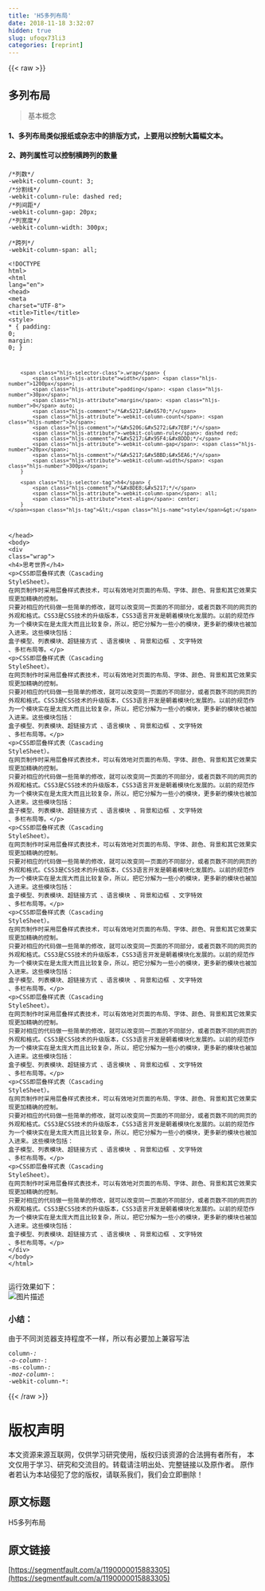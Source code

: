 ```yaml
---
title: 'H5多列布局' 
date: 2018-11-18 3:32:07
hidden: true
slug: ufoqx73li3
categories: [reprint]
---
```


{{< raw >}}
<h2 id="articleHeader0">&#x591A;&#x5217;&#x5E03;&#x5C40;</h2><blockquote>&#x57FA;&#x672C;&#x6982;&#x5FF5;</blockquote><h4>1&#x3001;&#x591A;&#x5217;&#x5E03;&#x5C40;&#x7C7B;&#x4F3C;&#x62A5;&#x7EB8;&#x6216;&#x6742;&#x5FD7;&#x4E2D;&#x7684;&#x6392;&#x7248;&#x65B9;&#x5F0F;&#xFF0C;&#x4E0A;&#x8981;&#x7528;&#x4EE5;&#x63A7;&#x5236;&#x5927;&#x7BC7;&#x5E45;&#x6587;&#x672C;&#x3002;</h4><h4>2&#x3001;&#x8DE8;&#x5217;&#x5C5E;&#x6027;&#x53EF;&#x4EE5;&#x63A7;&#x5236;&#x6A2A;&#x8DE8;&#x5217;&#x7684;&#x6570;&#x91CF;</h4><div class="widget-codetool" style="display:none"><div class="widget-codetool--inner"><span class="selectCode code-tool" data-toggle="tooltip" data-placement="top" title="" data-original-title="&#x5168;&#x9009;"></span> <span type="button" class="copyCode code-tool" data-toggle="tooltip" data-placement="top" data-clipboard-text="/*&#x5217;&#x6570;*/
-webkit-column-count: 3;
/*&#x5206;&#x5272;&#x7EBF;*/
-webkit-column-rule: dashed red;
/*&#x5217;&#x95F4;&#x8DDD;*/
-webkit-column-gap: 20px;
/*&#x5217;&#x5BBD;&#x5EA6;*/
-webkit-column-width: 300px;" title="" data-original-title="&#x590D;&#x5236;"></span> <span type="button" class="saveToNote code-tool" data-toggle="tooltip" data-placement="top" title="" data-original-title="&#x653E;&#x8FDB;&#x7B14;&#x8BB0;"></span></div></div><pre class="hljs scss"><code><span class="hljs-comment">/*&#x5217;&#x6570;*/</span>
-webkit-<span class="hljs-attribute">column-count</span>: <span class="hljs-number">3</span>;
<span class="hljs-comment">/*&#x5206;&#x5272;&#x7EBF;*/</span>
-webkit-<span class="hljs-attribute">column-rule</span>: dashed red;
<span class="hljs-comment">/*&#x5217;&#x95F4;&#x8DDD;*/</span>
-webkit-<span class="hljs-attribute">column-gap</span>: <span class="hljs-number">20px</span>;
<span class="hljs-comment">/*&#x5217;&#x5BBD;&#x5EA6;*/</span>
-webkit-<span class="hljs-attribute">column-width</span>: <span class="hljs-number">300px</span>;</code></pre><div class="widget-codetool" style="display:none"><div class="widget-codetool--inner"><span class="selectCode code-tool" data-toggle="tooltip" data-placement="top" title="" data-original-title="&#x5168;&#x9009;"></span> <span type="button" class="copyCode code-tool" data-toggle="tooltip" data-placement="top" data-clipboard-text="/*&#x8DE8;&#x5217;*/
-webkit-column-span: all;" title="" data-original-title="&#x590D;&#x5236;"></span> <span type="button" class="saveToNote code-tool" data-toggle="tooltip" data-placement="top" title="" data-original-title="&#x653E;&#x8FDB;&#x7B14;&#x8BB0;"></span></div></div><pre class="hljs scss"><code><span class="hljs-comment">/*&#x8DE8;&#x5217;*/</span>
-webkit-<span class="hljs-attribute">column-span</span>: all;</code></pre><div class="widget-codetool" style="display:none"><div class="widget-codetool--inner"><span class="selectCode code-tool" data-toggle="tooltip" data-placement="top" title="" data-original-title="&#x5168;&#x9009;"></span> <span type="button" class="copyCode code-tool" data-toggle="tooltip" data-placement="top" data-clipboard-text="&lt;!DOCTYPE html&gt;
&lt;html lang=&quot;en&quot;&gt;
&lt;head&gt;
    &lt;meta charset=&quot;UTF-8&quot;&gt;
    &lt;title&gt;Title&lt;/title&gt;
    &lt;style&gt;
        * {
            padding: 0;
            margin: 0;
        }

        .wrap {
            width: 1200px;
            padding: 30px;
            margin: 0 auto;
            /*&#x5217;&#x6570;*/
            -webkit-column-count: 3;
            /*&#x5206;&#x5272;&#x7EBF;*/
            -webkit-column-rule: dashed red;
            /*&#x5217;&#x95F4;&#x8DDD;*/
            -webkit-column-gap: 20px;
            /*&#x5217;&#x5BBD;&#x5EA6;*/
            -webkit-column-width: 300px;
        }

        h4 {
            /*&#x8DE8;&#x5217;*/
            -webkit-column-span: all;
            text-align: center;
        }
    &lt;/style&gt;
&lt;/head&gt;
&lt;body&gt;
&lt;div class=&quot;wrap&quot;&gt;
    &lt;h4&gt;&#x601D;&#x8003;&#x4E16;&#x754C;&lt;/h4&gt;
    &lt;p&gt;CSS&#x5373;&#x5C42;&#x53E0;&#x6837;&#x5F0F;&#x8868;&#xFF08;Cascading StyleSheet&#xFF09;&#x3002; &#x5728;&#x7F51;&#x9875;&#x5236;&#x4F5C;&#x65F6;&#x91C7;&#x7528;&#x5C42;&#x53E0;&#x6837;&#x5F0F;&#x8868;&#x6280;&#x672F;&#xFF0C;&#x53EF;&#x4EE5;&#x6709;&#x6548;&#x5730;&#x5BF9;&#x9875;&#x9762;&#x7684;&#x5E03;&#x5C40;&#x3001;&#x5B57;&#x4F53;&#x3001;&#x989C;&#x8272;&#x3001;&#x80CC;&#x666F;&#x548C;&#x5176;&#x5B83;&#x6548;&#x679C;&#x5B9E;&#x73B0;&#x66F4;&#x52A0;&#x7CBE;&#x786E;&#x7684;&#x63A7;&#x5236;&#x3002;
        &#x53EA;&#x8981;&#x5BF9;&#x76F8;&#x5E94;&#x7684;&#x4EE3;&#x7801;&#x505A;&#x4E00;&#x4E9B;&#x7B80;&#x5355;&#x7684;&#x4FEE;&#x6539;&#xFF0C;&#x5C31;&#x53EF;&#x4EE5;&#x6539;&#x53D8;&#x540C;&#x4E00;&#x9875;&#x9762;&#x7684;&#x4E0D;&#x540C;&#x90E8;&#x5206;&#xFF0C;&#x6216;&#x8005;&#x9875;&#x6570;&#x4E0D;&#x540C;&#x7684;&#x7F51;&#x9875;&#x7684;&#x5916;&#x89C2;&#x548C;&#x683C;&#x5F0F;&#x3002;CSS3&#x662F;CSS&#x6280;&#x672F;&#x7684;&#x5347;&#x7EA7;&#x7248;&#x672C;&#xFF0C;CSS3&#x8BED;&#x8A00;&#x5F00;&#x53D1;&#x662F;&#x671D;&#x7740;&#x6A21;&#x5757;&#x5316;&#x53D1;&#x5C55;&#x7684;&#x3002;&#x4EE5;&#x524D;&#x7684;&#x89C4;&#x8303;&#x4F5C;&#x4E3A;&#x4E00;&#x4E2A;&#x6A21;&#x5757;&#x5B9E;&#x5728;&#x662F;&#x592A;&#x5E9E;&#x5927;&#x800C;&#x4E14;&#x6BD4;&#x8F83;&#x590D;&#x6742;&#xFF0C;&#x6240;&#x4EE5;&#xFF0C;&#x628A;&#x5B83;&#x5206;&#x89E3;&#x4E3A;&#x4E00;&#x4E9B;&#x5C0F;&#x7684;&#x6A21;&#x5757;&#xFF0C;&#x66F4;&#x591A;&#x65B0;&#x7684;&#x6A21;&#x5757;&#x4E5F;&#x88AB;&#x52A0;&#x5165;&#x8FDB;&#x6765;&#x3002;&#x8FD9;&#x4E9B;&#x6A21;&#x5757;&#x5305;&#x62EC;&#xFF1A;
        &#x76D2;&#x5B50;&#x6A21;&#x578B;&#x3001;&#x5217;&#x8868;&#x6A21;&#x5757;&#x3001;&#x8D85;&#x94FE;&#x63A5;&#x65B9;&#x5F0F; &#x3001;&#x8BED;&#x8A00;&#x6A21;&#x5757; &#x3001;&#x80CC;&#x666F;&#x548C;&#x8FB9;&#x6846; &#x3001;&#x6587;&#x5B57;&#x7279;&#x6548; &#x3001;&#x591A;&#x680F;&#x5E03;&#x5C40;&#x7B49;&#x3002;&lt;/p&gt;
    &lt;p&gt;CSS&#x5373;&#x5C42;&#x53E0;&#x6837;&#x5F0F;&#x8868;&#xFF08;Cascading StyleSheet&#xFF09;&#x3002; &#x5728;&#x7F51;&#x9875;&#x5236;&#x4F5C;&#x65F6;&#x91C7;&#x7528;&#x5C42;&#x53E0;&#x6837;&#x5F0F;&#x8868;&#x6280;&#x672F;&#xFF0C;&#x53EF;&#x4EE5;&#x6709;&#x6548;&#x5730;&#x5BF9;&#x9875;&#x9762;&#x7684;&#x5E03;&#x5C40;&#x3001;&#x5B57;&#x4F53;&#x3001;&#x989C;&#x8272;&#x3001;&#x80CC;&#x666F;&#x548C;&#x5176;&#x5B83;&#x6548;&#x679C;&#x5B9E;&#x73B0;&#x66F4;&#x52A0;&#x7CBE;&#x786E;&#x7684;&#x63A7;&#x5236;&#x3002;
        &#x53EA;&#x8981;&#x5BF9;&#x76F8;&#x5E94;&#x7684;&#x4EE3;&#x7801;&#x505A;&#x4E00;&#x4E9B;&#x7B80;&#x5355;&#x7684;&#x4FEE;&#x6539;&#xFF0C;&#x5C31;&#x53EF;&#x4EE5;&#x6539;&#x53D8;&#x540C;&#x4E00;&#x9875;&#x9762;&#x7684;&#x4E0D;&#x540C;&#x90E8;&#x5206;&#xFF0C;&#x6216;&#x8005;&#x9875;&#x6570;&#x4E0D;&#x540C;&#x7684;&#x7F51;&#x9875;&#x7684;&#x5916;&#x89C2;&#x548C;&#x683C;&#x5F0F;&#x3002;CSS3&#x662F;CSS&#x6280;&#x672F;&#x7684;&#x5347;&#x7EA7;&#x7248;&#x672C;&#xFF0C;CSS3&#x8BED;&#x8A00;&#x5F00;&#x53D1;&#x662F;&#x671D;&#x7740;&#x6A21;&#x5757;&#x5316;&#x53D1;&#x5C55;&#x7684;&#x3002;&#x4EE5;&#x524D;&#x7684;&#x89C4;&#x8303;&#x4F5C;&#x4E3A;&#x4E00;&#x4E2A;&#x6A21;&#x5757;&#x5B9E;&#x5728;&#x662F;&#x592A;&#x5E9E;&#x5927;&#x800C;&#x4E14;&#x6BD4;&#x8F83;&#x590D;&#x6742;&#xFF0C;&#x6240;&#x4EE5;&#xFF0C;&#x628A;&#x5B83;&#x5206;&#x89E3;&#x4E3A;&#x4E00;&#x4E9B;&#x5C0F;&#x7684;&#x6A21;&#x5757;&#xFF0C;&#x66F4;&#x591A;&#x65B0;&#x7684;&#x6A21;&#x5757;&#x4E5F;&#x88AB;&#x52A0;&#x5165;&#x8FDB;&#x6765;&#x3002;&#x8FD9;&#x4E9B;&#x6A21;&#x5757;&#x5305;&#x62EC;&#xFF1A;
        &#x76D2;&#x5B50;&#x6A21;&#x578B;&#x3001;&#x5217;&#x8868;&#x6A21;&#x5757;&#x3001;&#x8D85;&#x94FE;&#x63A5;&#x65B9;&#x5F0F; &#x3001;&#x8BED;&#x8A00;&#x6A21;&#x5757; &#x3001;&#x80CC;&#x666F;&#x548C;&#x8FB9;&#x6846; &#x3001;&#x6587;&#x5B57;&#x7279;&#x6548; &#x3001;&#x591A;&#x680F;&#x5E03;&#x5C40;&#x7B49;&#x3002;&lt;/p&gt;
    &lt;p&gt;CSS&#x5373;&#x5C42;&#x53E0;&#x6837;&#x5F0F;&#x8868;&#xFF08;Cascading StyleSheet&#xFF09;&#x3002; &#x5728;&#x7F51;&#x9875;&#x5236;&#x4F5C;&#x65F6;&#x91C7;&#x7528;&#x5C42;&#x53E0;&#x6837;&#x5F0F;&#x8868;&#x6280;&#x672F;&#xFF0C;&#x53EF;&#x4EE5;&#x6709;&#x6548;&#x5730;&#x5BF9;&#x9875;&#x9762;&#x7684;&#x5E03;&#x5C40;&#x3001;&#x5B57;&#x4F53;&#x3001;&#x989C;&#x8272;&#x3001;&#x80CC;&#x666F;&#x548C;&#x5176;&#x5B83;&#x6548;&#x679C;&#x5B9E;&#x73B0;&#x66F4;&#x52A0;&#x7CBE;&#x786E;&#x7684;&#x63A7;&#x5236;&#x3002;
        &#x53EA;&#x8981;&#x5BF9;&#x76F8;&#x5E94;&#x7684;&#x4EE3;&#x7801;&#x505A;&#x4E00;&#x4E9B;&#x7B80;&#x5355;&#x7684;&#x4FEE;&#x6539;&#xFF0C;&#x5C31;&#x53EF;&#x4EE5;&#x6539;&#x53D8;&#x540C;&#x4E00;&#x9875;&#x9762;&#x7684;&#x4E0D;&#x540C;&#x90E8;&#x5206;&#xFF0C;&#x6216;&#x8005;&#x9875;&#x6570;&#x4E0D;&#x540C;&#x7684;&#x7F51;&#x9875;&#x7684;&#x5916;&#x89C2;&#x548C;&#x683C;&#x5F0F;&#x3002;CSS3&#x662F;CSS&#x6280;&#x672F;&#x7684;&#x5347;&#x7EA7;&#x7248;&#x672C;&#xFF0C;CSS3&#x8BED;&#x8A00;&#x5F00;&#x53D1;&#x662F;&#x671D;&#x7740;&#x6A21;&#x5757;&#x5316;&#x53D1;&#x5C55;&#x7684;&#x3002;&#x4EE5;&#x524D;&#x7684;&#x89C4;&#x8303;&#x4F5C;&#x4E3A;&#x4E00;&#x4E2A;&#x6A21;&#x5757;&#x5B9E;&#x5728;&#x662F;&#x592A;&#x5E9E;&#x5927;&#x800C;&#x4E14;&#x6BD4;&#x8F83;&#x590D;&#x6742;&#xFF0C;&#x6240;&#x4EE5;&#xFF0C;&#x628A;&#x5B83;&#x5206;&#x89E3;&#x4E3A;&#x4E00;&#x4E9B;&#x5C0F;&#x7684;&#x6A21;&#x5757;&#xFF0C;&#x66F4;&#x591A;&#x65B0;&#x7684;&#x6A21;&#x5757;&#x4E5F;&#x88AB;&#x52A0;&#x5165;&#x8FDB;&#x6765;&#x3002;&#x8FD9;&#x4E9B;&#x6A21;&#x5757;&#x5305;&#x62EC;&#xFF1A;
        &#x76D2;&#x5B50;&#x6A21;&#x578B;&#x3001;&#x5217;&#x8868;&#x6A21;&#x5757;&#x3001;&#x8D85;&#x94FE;&#x63A5;&#x65B9;&#x5F0F; &#x3001;&#x8BED;&#x8A00;&#x6A21;&#x5757; &#x3001;&#x80CC;&#x666F;&#x548C;&#x8FB9;&#x6846; &#x3001;&#x6587;&#x5B57;&#x7279;&#x6548; &#x3001;&#x591A;&#x680F;&#x5E03;&#x5C40;&#x7B49;&#x3002;&lt;/p&gt;
    &lt;p&gt;CSS&#x5373;&#x5C42;&#x53E0;&#x6837;&#x5F0F;&#x8868;&#xFF08;Cascading StyleSheet&#xFF09;&#x3002; &#x5728;&#x7F51;&#x9875;&#x5236;&#x4F5C;&#x65F6;&#x91C7;&#x7528;&#x5C42;&#x53E0;&#x6837;&#x5F0F;&#x8868;&#x6280;&#x672F;&#xFF0C;&#x53EF;&#x4EE5;&#x6709;&#x6548;&#x5730;&#x5BF9;&#x9875;&#x9762;&#x7684;&#x5E03;&#x5C40;&#x3001;&#x5B57;&#x4F53;&#x3001;&#x989C;&#x8272;&#x3001;&#x80CC;&#x666F;&#x548C;&#x5176;&#x5B83;&#x6548;&#x679C;&#x5B9E;&#x73B0;&#x66F4;&#x52A0;&#x7CBE;&#x786E;&#x7684;&#x63A7;&#x5236;&#x3002;
        &#x53EA;&#x8981;&#x5BF9;&#x76F8;&#x5E94;&#x7684;&#x4EE3;&#x7801;&#x505A;&#x4E00;&#x4E9B;&#x7B80;&#x5355;&#x7684;&#x4FEE;&#x6539;&#xFF0C;&#x5C31;&#x53EF;&#x4EE5;&#x6539;&#x53D8;&#x540C;&#x4E00;&#x9875;&#x9762;&#x7684;&#x4E0D;&#x540C;&#x90E8;&#x5206;&#xFF0C;&#x6216;&#x8005;&#x9875;&#x6570;&#x4E0D;&#x540C;&#x7684;&#x7F51;&#x9875;&#x7684;&#x5916;&#x89C2;&#x548C;&#x683C;&#x5F0F;&#x3002;CSS3&#x662F;CSS&#x6280;&#x672F;&#x7684;&#x5347;&#x7EA7;&#x7248;&#x672C;&#xFF0C;CSS3&#x8BED;&#x8A00;&#x5F00;&#x53D1;&#x662F;&#x671D;&#x7740;&#x6A21;&#x5757;&#x5316;&#x53D1;&#x5C55;&#x7684;&#x3002;&#x4EE5;&#x524D;&#x7684;&#x89C4;&#x8303;&#x4F5C;&#x4E3A;&#x4E00;&#x4E2A;&#x6A21;&#x5757;&#x5B9E;&#x5728;&#x662F;&#x592A;&#x5E9E;&#x5927;&#x800C;&#x4E14;&#x6BD4;&#x8F83;&#x590D;&#x6742;&#xFF0C;&#x6240;&#x4EE5;&#xFF0C;&#x628A;&#x5B83;&#x5206;&#x89E3;&#x4E3A;&#x4E00;&#x4E9B;&#x5C0F;&#x7684;&#x6A21;&#x5757;&#xFF0C;&#x66F4;&#x591A;&#x65B0;&#x7684;&#x6A21;&#x5757;&#x4E5F;&#x88AB;&#x52A0;&#x5165;&#x8FDB;&#x6765;&#x3002;&#x8FD9;&#x4E9B;&#x6A21;&#x5757;&#x5305;&#x62EC;&#xFF1A;
        &#x76D2;&#x5B50;&#x6A21;&#x578B;&#x3001;&#x5217;&#x8868;&#x6A21;&#x5757;&#x3001;&#x8D85;&#x94FE;&#x63A5;&#x65B9;&#x5F0F; &#x3001;&#x8BED;&#x8A00;&#x6A21;&#x5757; &#x3001;&#x80CC;&#x666F;&#x548C;&#x8FB9;&#x6846; &#x3001;&#x6587;&#x5B57;&#x7279;&#x6548; &#x3001;&#x591A;&#x680F;&#x5E03;&#x5C40;&#x7B49;&#x3002;&lt;/p&gt;
    &lt;p&gt;CSS&#x5373;&#x5C42;&#x53E0;&#x6837;&#x5F0F;&#x8868;&#xFF08;Cascading StyleSheet&#xFF09;&#x3002; &#x5728;&#x7F51;&#x9875;&#x5236;&#x4F5C;&#x65F6;&#x91C7;&#x7528;&#x5C42;&#x53E0;&#x6837;&#x5F0F;&#x8868;&#x6280;&#x672F;&#xFF0C;&#x53EF;&#x4EE5;&#x6709;&#x6548;&#x5730;&#x5BF9;&#x9875;&#x9762;&#x7684;&#x5E03;&#x5C40;&#x3001;&#x5B57;&#x4F53;&#x3001;&#x989C;&#x8272;&#x3001;&#x80CC;&#x666F;&#x548C;&#x5176;&#x5B83;&#x6548;&#x679C;&#x5B9E;&#x73B0;&#x66F4;&#x52A0;&#x7CBE;&#x786E;&#x7684;&#x63A7;&#x5236;&#x3002;
        &#x53EA;&#x8981;&#x5BF9;&#x76F8;&#x5E94;&#x7684;&#x4EE3;&#x7801;&#x505A;&#x4E00;&#x4E9B;&#x7B80;&#x5355;&#x7684;&#x4FEE;&#x6539;&#xFF0C;&#x5C31;&#x53EF;&#x4EE5;&#x6539;&#x53D8;&#x540C;&#x4E00;&#x9875;&#x9762;&#x7684;&#x4E0D;&#x540C;&#x90E8;&#x5206;&#xFF0C;&#x6216;&#x8005;&#x9875;&#x6570;&#x4E0D;&#x540C;&#x7684;&#x7F51;&#x9875;&#x7684;&#x5916;&#x89C2;&#x548C;&#x683C;&#x5F0F;&#x3002;CSS3&#x662F;CSS&#x6280;&#x672F;&#x7684;&#x5347;&#x7EA7;&#x7248;&#x672C;&#xFF0C;CSS3&#x8BED;&#x8A00;&#x5F00;&#x53D1;&#x662F;&#x671D;&#x7740;&#x6A21;&#x5757;&#x5316;&#x53D1;&#x5C55;&#x7684;&#x3002;&#x4EE5;&#x524D;&#x7684;&#x89C4;&#x8303;&#x4F5C;&#x4E3A;&#x4E00;&#x4E2A;&#x6A21;&#x5757;&#x5B9E;&#x5728;&#x662F;&#x592A;&#x5E9E;&#x5927;&#x800C;&#x4E14;&#x6BD4;&#x8F83;&#x590D;&#x6742;&#xFF0C;&#x6240;&#x4EE5;&#xFF0C;&#x628A;&#x5B83;&#x5206;&#x89E3;&#x4E3A;&#x4E00;&#x4E9B;&#x5C0F;&#x7684;&#x6A21;&#x5757;&#xFF0C;&#x66F4;&#x591A;&#x65B0;&#x7684;&#x6A21;&#x5757;&#x4E5F;&#x88AB;&#x52A0;&#x5165;&#x8FDB;&#x6765;&#x3002;&#x8FD9;&#x4E9B;&#x6A21;&#x5757;&#x5305;&#x62EC;&#xFF1A;
        &#x76D2;&#x5B50;&#x6A21;&#x578B;&#x3001;&#x5217;&#x8868;&#x6A21;&#x5757;&#x3001;&#x8D85;&#x94FE;&#x63A5;&#x65B9;&#x5F0F; &#x3001;&#x8BED;&#x8A00;&#x6A21;&#x5757; &#x3001;&#x80CC;&#x666F;&#x548C;&#x8FB9;&#x6846; &#x3001;&#x6587;&#x5B57;&#x7279;&#x6548; &#x3001;&#x591A;&#x680F;&#x5E03;&#x5C40;&#x7B49;&#x3002;&lt;/p&gt;
    &lt;p&gt;CSS&#x5373;&#x5C42;&#x53E0;&#x6837;&#x5F0F;&#x8868;&#xFF08;Cascading StyleSheet&#xFF09;&#x3002; &#x5728;&#x7F51;&#x9875;&#x5236;&#x4F5C;&#x65F6;&#x91C7;&#x7528;&#x5C42;&#x53E0;&#x6837;&#x5F0F;&#x8868;&#x6280;&#x672F;&#xFF0C;&#x53EF;&#x4EE5;&#x6709;&#x6548;&#x5730;&#x5BF9;&#x9875;&#x9762;&#x7684;&#x5E03;&#x5C40;&#x3001;&#x5B57;&#x4F53;&#x3001;&#x989C;&#x8272;&#x3001;&#x80CC;&#x666F;&#x548C;&#x5176;&#x5B83;&#x6548;&#x679C;&#x5B9E;&#x73B0;&#x66F4;&#x52A0;&#x7CBE;&#x786E;&#x7684;&#x63A7;&#x5236;&#x3002;
        &#x53EA;&#x8981;&#x5BF9;&#x76F8;&#x5E94;&#x7684;&#x4EE3;&#x7801;&#x505A;&#x4E00;&#x4E9B;&#x7B80;&#x5355;&#x7684;&#x4FEE;&#x6539;&#xFF0C;&#x5C31;&#x53EF;&#x4EE5;&#x6539;&#x53D8;&#x540C;&#x4E00;&#x9875;&#x9762;&#x7684;&#x4E0D;&#x540C;&#x90E8;&#x5206;&#xFF0C;&#x6216;&#x8005;&#x9875;&#x6570;&#x4E0D;&#x540C;&#x7684;&#x7F51;&#x9875;&#x7684;&#x5916;&#x89C2;&#x548C;&#x683C;&#x5F0F;&#x3002;CSS3&#x662F;CSS&#x6280;&#x672F;&#x7684;&#x5347;&#x7EA7;&#x7248;&#x672C;&#xFF0C;CSS3&#x8BED;&#x8A00;&#x5F00;&#x53D1;&#x662F;&#x671D;&#x7740;&#x6A21;&#x5757;&#x5316;&#x53D1;&#x5C55;&#x7684;&#x3002;&#x4EE5;&#x524D;&#x7684;&#x89C4;&#x8303;&#x4F5C;&#x4E3A;&#x4E00;&#x4E2A;&#x6A21;&#x5757;&#x5B9E;&#x5728;&#x662F;&#x592A;&#x5E9E;&#x5927;&#x800C;&#x4E14;&#x6BD4;&#x8F83;&#x590D;&#x6742;&#xFF0C;&#x6240;&#x4EE5;&#xFF0C;&#x628A;&#x5B83;&#x5206;&#x89E3;&#x4E3A;&#x4E00;&#x4E9B;&#x5C0F;&#x7684;&#x6A21;&#x5757;&#xFF0C;&#x66F4;&#x591A;&#x65B0;&#x7684;&#x6A21;&#x5757;&#x4E5F;&#x88AB;&#x52A0;&#x5165;&#x8FDB;&#x6765;&#x3002;&#x8FD9;&#x4E9B;&#x6A21;&#x5757;&#x5305;&#x62EC;&#xFF1A;
        &#x76D2;&#x5B50;&#x6A21;&#x578B;&#x3001;&#x5217;&#x8868;&#x6A21;&#x5757;&#x3001;&#x8D85;&#x94FE;&#x63A5;&#x65B9;&#x5F0F; &#x3001;&#x8BED;&#x8A00;&#x6A21;&#x5757; &#x3001;&#x80CC;&#x666F;&#x548C;&#x8FB9;&#x6846; &#x3001;&#x6587;&#x5B57;&#x7279;&#x6548; &#x3001;&#x591A;&#x680F;&#x5E03;&#x5C40;&#x7B49;&#x3002;&lt;/p&gt;
    &lt;p&gt;CSS&#x5373;&#x5C42;&#x53E0;&#x6837;&#x5F0F;&#x8868;&#xFF08;Cascading StyleSheet&#xFF09;&#x3002; &#x5728;&#x7F51;&#x9875;&#x5236;&#x4F5C;&#x65F6;&#x91C7;&#x7528;&#x5C42;&#x53E0;&#x6837;&#x5F0F;&#x8868;&#x6280;&#x672F;&#xFF0C;&#x53EF;&#x4EE5;&#x6709;&#x6548;&#x5730;&#x5BF9;&#x9875;&#x9762;&#x7684;&#x5E03;&#x5C40;&#x3001;&#x5B57;&#x4F53;&#x3001;&#x989C;&#x8272;&#x3001;&#x80CC;&#x666F;&#x548C;&#x5176;&#x5B83;&#x6548;&#x679C;&#x5B9E;&#x73B0;&#x66F4;&#x52A0;&#x7CBE;&#x786E;&#x7684;&#x63A7;&#x5236;&#x3002;
        &#x53EA;&#x8981;&#x5BF9;&#x76F8;&#x5E94;&#x7684;&#x4EE3;&#x7801;&#x505A;&#x4E00;&#x4E9B;&#x7B80;&#x5355;&#x7684;&#x4FEE;&#x6539;&#xFF0C;&#x5C31;&#x53EF;&#x4EE5;&#x6539;&#x53D8;&#x540C;&#x4E00;&#x9875;&#x9762;&#x7684;&#x4E0D;&#x540C;&#x90E8;&#x5206;&#xFF0C;&#x6216;&#x8005;&#x9875;&#x6570;&#x4E0D;&#x540C;&#x7684;&#x7F51;&#x9875;&#x7684;&#x5916;&#x89C2;&#x548C;&#x683C;&#x5F0F;&#x3002;CSS3&#x662F;CSS&#x6280;&#x672F;&#x7684;&#x5347;&#x7EA7;&#x7248;&#x672C;&#xFF0C;CSS3&#x8BED;&#x8A00;&#x5F00;&#x53D1;&#x662F;&#x671D;&#x7740;&#x6A21;&#x5757;&#x5316;&#x53D1;&#x5C55;&#x7684;&#x3002;&#x4EE5;&#x524D;&#x7684;&#x89C4;&#x8303;&#x4F5C;&#x4E3A;&#x4E00;&#x4E2A;&#x6A21;&#x5757;&#x5B9E;&#x5728;&#x662F;&#x592A;&#x5E9E;&#x5927;&#x800C;&#x4E14;&#x6BD4;&#x8F83;&#x590D;&#x6742;&#xFF0C;&#x6240;&#x4EE5;&#xFF0C;&#x628A;&#x5B83;&#x5206;&#x89E3;&#x4E3A;&#x4E00;&#x4E9B;&#x5C0F;&#x7684;&#x6A21;&#x5757;&#xFF0C;&#x66F4;&#x591A;&#x65B0;&#x7684;&#x6A21;&#x5757;&#x4E5F;&#x88AB;&#x52A0;&#x5165;&#x8FDB;&#x6765;&#x3002;&#x8FD9;&#x4E9B;&#x6A21;&#x5757;&#x5305;&#x62EC;&#xFF1A;
        &#x76D2;&#x5B50;&#x6A21;&#x578B;&#x3001;&#x5217;&#x8868;&#x6A21;&#x5757;&#x3001;&#x8D85;&#x94FE;&#x63A5;&#x65B9;&#x5F0F; &#x3001;&#x8BED;&#x8A00;&#x6A21;&#x5757; &#x3001;&#x80CC;&#x666F;&#x548C;&#x8FB9;&#x6846; &#x3001;&#x6587;&#x5B57;&#x7279;&#x6548; &#x3001;&#x591A;&#x680F;&#x5E03;&#x5C40;&#x7B49;&#x3002;&lt;/p&gt;
    &lt;p&gt;CSS&#x5373;&#x5C42;&#x53E0;&#x6837;&#x5F0F;&#x8868;&#xFF08;Cascading StyleSheet&#xFF09;&#x3002; &#x5728;&#x7F51;&#x9875;&#x5236;&#x4F5C;&#x65F6;&#x91C7;&#x7528;&#x5C42;&#x53E0;&#x6837;&#x5F0F;&#x8868;&#x6280;&#x672F;&#xFF0C;&#x53EF;&#x4EE5;&#x6709;&#x6548;&#x5730;&#x5BF9;&#x9875;&#x9762;&#x7684;&#x5E03;&#x5C40;&#x3001;&#x5B57;&#x4F53;&#x3001;&#x989C;&#x8272;&#x3001;&#x80CC;&#x666F;&#x548C;&#x5176;&#x5B83;&#x6548;&#x679C;&#x5B9E;&#x73B0;&#x66F4;&#x52A0;&#x7CBE;&#x786E;&#x7684;&#x63A7;&#x5236;&#x3002;
        &#x53EA;&#x8981;&#x5BF9;&#x76F8;&#x5E94;&#x7684;&#x4EE3;&#x7801;&#x505A;&#x4E00;&#x4E9B;&#x7B80;&#x5355;&#x7684;&#x4FEE;&#x6539;&#xFF0C;&#x5C31;&#x53EF;&#x4EE5;&#x6539;&#x53D8;&#x540C;&#x4E00;&#x9875;&#x9762;&#x7684;&#x4E0D;&#x540C;&#x90E8;&#x5206;&#xFF0C;&#x6216;&#x8005;&#x9875;&#x6570;&#x4E0D;&#x540C;&#x7684;&#x7F51;&#x9875;&#x7684;&#x5916;&#x89C2;&#x548C;&#x683C;&#x5F0F;&#x3002;CSS3&#x662F;CSS&#x6280;&#x672F;&#x7684;&#x5347;&#x7EA7;&#x7248;&#x672C;&#xFF0C;CSS3&#x8BED;&#x8A00;&#x5F00;&#x53D1;&#x662F;&#x671D;&#x7740;&#x6A21;&#x5757;&#x5316;&#x53D1;&#x5C55;&#x7684;&#x3002;&#x4EE5;&#x524D;&#x7684;&#x89C4;&#x8303;&#x4F5C;&#x4E3A;&#x4E00;&#x4E2A;&#x6A21;&#x5757;&#x5B9E;&#x5728;&#x662F;&#x592A;&#x5E9E;&#x5927;&#x800C;&#x4E14;&#x6BD4;&#x8F83;&#x590D;&#x6742;&#xFF0C;&#x6240;&#x4EE5;&#xFF0C;&#x628A;&#x5B83;&#x5206;&#x89E3;&#x4E3A;&#x4E00;&#x4E9B;&#x5C0F;&#x7684;&#x6A21;&#x5757;&#xFF0C;&#x66F4;&#x591A;&#x65B0;&#x7684;&#x6A21;&#x5757;&#x4E5F;&#x88AB;&#x52A0;&#x5165;&#x8FDB;&#x6765;&#x3002;&#x8FD9;&#x4E9B;&#x6A21;&#x5757;&#x5305;&#x62EC;&#xFF1A;
        &#x76D2;&#x5B50;&#x6A21;&#x578B;&#x3001;&#x5217;&#x8868;&#x6A21;&#x5757;&#x3001;&#x8D85;&#x94FE;&#x63A5;&#x65B9;&#x5F0F; &#x3001;&#x8BED;&#x8A00;&#x6A21;&#x5757; &#x3001;&#x80CC;&#x666F;&#x548C;&#x8FB9;&#x6846; &#x3001;&#x6587;&#x5B57;&#x7279;&#x6548; &#x3001;&#x591A;&#x680F;&#x5E03;&#x5C40;&#x7B49;&#x3002;&lt;/p&gt;
&lt;/div&gt;
&lt;/body&gt;
&lt;/html&gt;" title="" data-original-title="&#x590D;&#x5236;"></span> <span type="button" class="saveToNote code-tool" data-toggle="tooltip" data-placement="top" title="" data-original-title="&#x653E;&#x8FDB;&#x7B14;&#x8BB0;"></span></div></div><pre class="hljs xml"><code><span class="hljs-meta">&lt;!DOCTYPE html&gt;</span>
<span class="hljs-tag">&lt;<span class="hljs-name">html</span> <span class="hljs-attr">lang</span>=<span class="hljs-string">&quot;en&quot;</span>&gt;</span>
<span class="hljs-tag">&lt;<span class="hljs-name">head</span>&gt;</span>
    <span class="hljs-tag">&lt;<span class="hljs-name">meta</span> <span class="hljs-attr">charset</span>=<span class="hljs-string">&quot;UTF-8&quot;</span>&gt;</span>
    <span class="hljs-tag">&lt;<span class="hljs-name">title</span>&gt;</span>Title<span class="hljs-tag">&lt;/<span class="hljs-name">title</span>&gt;</span>
    <span class="hljs-tag">&lt;<span class="hljs-name">style</span>&gt;</span><span class="css">
        * {
            <span class="hljs-attribute">padding</span>: <span class="hljs-number">0</span>;
            <span class="hljs-attribute">margin</span>: <span class="hljs-number">0</span>;
        }

        <span class="hljs-selector-class">.wrap</span> {
            <span class="hljs-attribute">width</span>: <span class="hljs-number">1200px</span>;
            <span class="hljs-attribute">padding</span>: <span class="hljs-number">30px</span>;
            <span class="hljs-attribute">margin</span>: <span class="hljs-number">0</span> auto;
            <span class="hljs-comment">/*&#x5217;&#x6570;*/</span>
            <span class="hljs-attribute">-webkit-column-count</span>: <span class="hljs-number">3</span>;
            <span class="hljs-comment">/*&#x5206;&#x5272;&#x7EBF;*/</span>
            <span class="hljs-attribute">-webkit-column-rule</span>: dashed red;
            <span class="hljs-comment">/*&#x5217;&#x95F4;&#x8DDD;*/</span>
            <span class="hljs-attribute">-webkit-column-gap</span>: <span class="hljs-number">20px</span>;
            <span class="hljs-comment">/*&#x5217;&#x5BBD;&#x5EA6;*/</span>
            <span class="hljs-attribute">-webkit-column-width</span>: <span class="hljs-number">300px</span>;
        }

        <span class="hljs-selector-tag">h4</span> {
            <span class="hljs-comment">/*&#x8DE8;&#x5217;*/</span>
            <span class="hljs-attribute">-webkit-column-span</span>: all;
            <span class="hljs-attribute">text-align</span>: center;
        }
    </span><span class="hljs-tag">&lt;/<span class="hljs-name">style</span>&gt;</span>
<span class="hljs-tag">&lt;/<span class="hljs-name">head</span>&gt;</span>
<span class="hljs-tag">&lt;<span class="hljs-name">body</span>&gt;</span>
<span class="hljs-tag">&lt;<span class="hljs-name">div</span> <span class="hljs-attr">class</span>=<span class="hljs-string">&quot;wrap&quot;</span>&gt;</span>
    <span class="hljs-tag">&lt;<span class="hljs-name">h4</span>&gt;</span>&#x601D;&#x8003;&#x4E16;&#x754C;<span class="hljs-tag">&lt;/<span class="hljs-name">h4</span>&gt;</span>
    <span class="hljs-tag">&lt;<span class="hljs-name">p</span>&gt;</span>CSS&#x5373;&#x5C42;&#x53E0;&#x6837;&#x5F0F;&#x8868;&#xFF08;Cascading StyleSheet&#xFF09;&#x3002; &#x5728;&#x7F51;&#x9875;&#x5236;&#x4F5C;&#x65F6;&#x91C7;&#x7528;&#x5C42;&#x53E0;&#x6837;&#x5F0F;&#x8868;&#x6280;&#x672F;&#xFF0C;&#x53EF;&#x4EE5;&#x6709;&#x6548;&#x5730;&#x5BF9;&#x9875;&#x9762;&#x7684;&#x5E03;&#x5C40;&#x3001;&#x5B57;&#x4F53;&#x3001;&#x989C;&#x8272;&#x3001;&#x80CC;&#x666F;&#x548C;&#x5176;&#x5B83;&#x6548;&#x679C;&#x5B9E;&#x73B0;&#x66F4;&#x52A0;&#x7CBE;&#x786E;&#x7684;&#x63A7;&#x5236;&#x3002;
        &#x53EA;&#x8981;&#x5BF9;&#x76F8;&#x5E94;&#x7684;&#x4EE3;&#x7801;&#x505A;&#x4E00;&#x4E9B;&#x7B80;&#x5355;&#x7684;&#x4FEE;&#x6539;&#xFF0C;&#x5C31;&#x53EF;&#x4EE5;&#x6539;&#x53D8;&#x540C;&#x4E00;&#x9875;&#x9762;&#x7684;&#x4E0D;&#x540C;&#x90E8;&#x5206;&#xFF0C;&#x6216;&#x8005;&#x9875;&#x6570;&#x4E0D;&#x540C;&#x7684;&#x7F51;&#x9875;&#x7684;&#x5916;&#x89C2;&#x548C;&#x683C;&#x5F0F;&#x3002;CSS3&#x662F;CSS&#x6280;&#x672F;&#x7684;&#x5347;&#x7EA7;&#x7248;&#x672C;&#xFF0C;CSS3&#x8BED;&#x8A00;&#x5F00;&#x53D1;&#x662F;&#x671D;&#x7740;&#x6A21;&#x5757;&#x5316;&#x53D1;&#x5C55;&#x7684;&#x3002;&#x4EE5;&#x524D;&#x7684;&#x89C4;&#x8303;&#x4F5C;&#x4E3A;&#x4E00;&#x4E2A;&#x6A21;&#x5757;&#x5B9E;&#x5728;&#x662F;&#x592A;&#x5E9E;&#x5927;&#x800C;&#x4E14;&#x6BD4;&#x8F83;&#x590D;&#x6742;&#xFF0C;&#x6240;&#x4EE5;&#xFF0C;&#x628A;&#x5B83;&#x5206;&#x89E3;&#x4E3A;&#x4E00;&#x4E9B;&#x5C0F;&#x7684;&#x6A21;&#x5757;&#xFF0C;&#x66F4;&#x591A;&#x65B0;&#x7684;&#x6A21;&#x5757;&#x4E5F;&#x88AB;&#x52A0;&#x5165;&#x8FDB;&#x6765;&#x3002;&#x8FD9;&#x4E9B;&#x6A21;&#x5757;&#x5305;&#x62EC;&#xFF1A;
        &#x76D2;&#x5B50;&#x6A21;&#x578B;&#x3001;&#x5217;&#x8868;&#x6A21;&#x5757;&#x3001;&#x8D85;&#x94FE;&#x63A5;&#x65B9;&#x5F0F; &#x3001;&#x8BED;&#x8A00;&#x6A21;&#x5757; &#x3001;&#x80CC;&#x666F;&#x548C;&#x8FB9;&#x6846; &#x3001;&#x6587;&#x5B57;&#x7279;&#x6548; &#x3001;&#x591A;&#x680F;&#x5E03;&#x5C40;&#x7B49;&#x3002;<span class="hljs-tag">&lt;/<span class="hljs-name">p</span>&gt;</span>
    <span class="hljs-tag">&lt;<span class="hljs-name">p</span>&gt;</span>CSS&#x5373;&#x5C42;&#x53E0;&#x6837;&#x5F0F;&#x8868;&#xFF08;Cascading StyleSheet&#xFF09;&#x3002; &#x5728;&#x7F51;&#x9875;&#x5236;&#x4F5C;&#x65F6;&#x91C7;&#x7528;&#x5C42;&#x53E0;&#x6837;&#x5F0F;&#x8868;&#x6280;&#x672F;&#xFF0C;&#x53EF;&#x4EE5;&#x6709;&#x6548;&#x5730;&#x5BF9;&#x9875;&#x9762;&#x7684;&#x5E03;&#x5C40;&#x3001;&#x5B57;&#x4F53;&#x3001;&#x989C;&#x8272;&#x3001;&#x80CC;&#x666F;&#x548C;&#x5176;&#x5B83;&#x6548;&#x679C;&#x5B9E;&#x73B0;&#x66F4;&#x52A0;&#x7CBE;&#x786E;&#x7684;&#x63A7;&#x5236;&#x3002;
        &#x53EA;&#x8981;&#x5BF9;&#x76F8;&#x5E94;&#x7684;&#x4EE3;&#x7801;&#x505A;&#x4E00;&#x4E9B;&#x7B80;&#x5355;&#x7684;&#x4FEE;&#x6539;&#xFF0C;&#x5C31;&#x53EF;&#x4EE5;&#x6539;&#x53D8;&#x540C;&#x4E00;&#x9875;&#x9762;&#x7684;&#x4E0D;&#x540C;&#x90E8;&#x5206;&#xFF0C;&#x6216;&#x8005;&#x9875;&#x6570;&#x4E0D;&#x540C;&#x7684;&#x7F51;&#x9875;&#x7684;&#x5916;&#x89C2;&#x548C;&#x683C;&#x5F0F;&#x3002;CSS3&#x662F;CSS&#x6280;&#x672F;&#x7684;&#x5347;&#x7EA7;&#x7248;&#x672C;&#xFF0C;CSS3&#x8BED;&#x8A00;&#x5F00;&#x53D1;&#x662F;&#x671D;&#x7740;&#x6A21;&#x5757;&#x5316;&#x53D1;&#x5C55;&#x7684;&#x3002;&#x4EE5;&#x524D;&#x7684;&#x89C4;&#x8303;&#x4F5C;&#x4E3A;&#x4E00;&#x4E2A;&#x6A21;&#x5757;&#x5B9E;&#x5728;&#x662F;&#x592A;&#x5E9E;&#x5927;&#x800C;&#x4E14;&#x6BD4;&#x8F83;&#x590D;&#x6742;&#xFF0C;&#x6240;&#x4EE5;&#xFF0C;&#x628A;&#x5B83;&#x5206;&#x89E3;&#x4E3A;&#x4E00;&#x4E9B;&#x5C0F;&#x7684;&#x6A21;&#x5757;&#xFF0C;&#x66F4;&#x591A;&#x65B0;&#x7684;&#x6A21;&#x5757;&#x4E5F;&#x88AB;&#x52A0;&#x5165;&#x8FDB;&#x6765;&#x3002;&#x8FD9;&#x4E9B;&#x6A21;&#x5757;&#x5305;&#x62EC;&#xFF1A;
        &#x76D2;&#x5B50;&#x6A21;&#x578B;&#x3001;&#x5217;&#x8868;&#x6A21;&#x5757;&#x3001;&#x8D85;&#x94FE;&#x63A5;&#x65B9;&#x5F0F; &#x3001;&#x8BED;&#x8A00;&#x6A21;&#x5757; &#x3001;&#x80CC;&#x666F;&#x548C;&#x8FB9;&#x6846; &#x3001;&#x6587;&#x5B57;&#x7279;&#x6548; &#x3001;&#x591A;&#x680F;&#x5E03;&#x5C40;&#x7B49;&#x3002;<span class="hljs-tag">&lt;/<span class="hljs-name">p</span>&gt;</span>
    <span class="hljs-tag">&lt;<span class="hljs-name">p</span>&gt;</span>CSS&#x5373;&#x5C42;&#x53E0;&#x6837;&#x5F0F;&#x8868;&#xFF08;Cascading StyleSheet&#xFF09;&#x3002; &#x5728;&#x7F51;&#x9875;&#x5236;&#x4F5C;&#x65F6;&#x91C7;&#x7528;&#x5C42;&#x53E0;&#x6837;&#x5F0F;&#x8868;&#x6280;&#x672F;&#xFF0C;&#x53EF;&#x4EE5;&#x6709;&#x6548;&#x5730;&#x5BF9;&#x9875;&#x9762;&#x7684;&#x5E03;&#x5C40;&#x3001;&#x5B57;&#x4F53;&#x3001;&#x989C;&#x8272;&#x3001;&#x80CC;&#x666F;&#x548C;&#x5176;&#x5B83;&#x6548;&#x679C;&#x5B9E;&#x73B0;&#x66F4;&#x52A0;&#x7CBE;&#x786E;&#x7684;&#x63A7;&#x5236;&#x3002;
        &#x53EA;&#x8981;&#x5BF9;&#x76F8;&#x5E94;&#x7684;&#x4EE3;&#x7801;&#x505A;&#x4E00;&#x4E9B;&#x7B80;&#x5355;&#x7684;&#x4FEE;&#x6539;&#xFF0C;&#x5C31;&#x53EF;&#x4EE5;&#x6539;&#x53D8;&#x540C;&#x4E00;&#x9875;&#x9762;&#x7684;&#x4E0D;&#x540C;&#x90E8;&#x5206;&#xFF0C;&#x6216;&#x8005;&#x9875;&#x6570;&#x4E0D;&#x540C;&#x7684;&#x7F51;&#x9875;&#x7684;&#x5916;&#x89C2;&#x548C;&#x683C;&#x5F0F;&#x3002;CSS3&#x662F;CSS&#x6280;&#x672F;&#x7684;&#x5347;&#x7EA7;&#x7248;&#x672C;&#xFF0C;CSS3&#x8BED;&#x8A00;&#x5F00;&#x53D1;&#x662F;&#x671D;&#x7740;&#x6A21;&#x5757;&#x5316;&#x53D1;&#x5C55;&#x7684;&#x3002;&#x4EE5;&#x524D;&#x7684;&#x89C4;&#x8303;&#x4F5C;&#x4E3A;&#x4E00;&#x4E2A;&#x6A21;&#x5757;&#x5B9E;&#x5728;&#x662F;&#x592A;&#x5E9E;&#x5927;&#x800C;&#x4E14;&#x6BD4;&#x8F83;&#x590D;&#x6742;&#xFF0C;&#x6240;&#x4EE5;&#xFF0C;&#x628A;&#x5B83;&#x5206;&#x89E3;&#x4E3A;&#x4E00;&#x4E9B;&#x5C0F;&#x7684;&#x6A21;&#x5757;&#xFF0C;&#x66F4;&#x591A;&#x65B0;&#x7684;&#x6A21;&#x5757;&#x4E5F;&#x88AB;&#x52A0;&#x5165;&#x8FDB;&#x6765;&#x3002;&#x8FD9;&#x4E9B;&#x6A21;&#x5757;&#x5305;&#x62EC;&#xFF1A;
        &#x76D2;&#x5B50;&#x6A21;&#x578B;&#x3001;&#x5217;&#x8868;&#x6A21;&#x5757;&#x3001;&#x8D85;&#x94FE;&#x63A5;&#x65B9;&#x5F0F; &#x3001;&#x8BED;&#x8A00;&#x6A21;&#x5757; &#x3001;&#x80CC;&#x666F;&#x548C;&#x8FB9;&#x6846; &#x3001;&#x6587;&#x5B57;&#x7279;&#x6548; &#x3001;&#x591A;&#x680F;&#x5E03;&#x5C40;&#x7B49;&#x3002;<span class="hljs-tag">&lt;/<span class="hljs-name">p</span>&gt;</span>
    <span class="hljs-tag">&lt;<span class="hljs-name">p</span>&gt;</span>CSS&#x5373;&#x5C42;&#x53E0;&#x6837;&#x5F0F;&#x8868;&#xFF08;Cascading StyleSheet&#xFF09;&#x3002; &#x5728;&#x7F51;&#x9875;&#x5236;&#x4F5C;&#x65F6;&#x91C7;&#x7528;&#x5C42;&#x53E0;&#x6837;&#x5F0F;&#x8868;&#x6280;&#x672F;&#xFF0C;&#x53EF;&#x4EE5;&#x6709;&#x6548;&#x5730;&#x5BF9;&#x9875;&#x9762;&#x7684;&#x5E03;&#x5C40;&#x3001;&#x5B57;&#x4F53;&#x3001;&#x989C;&#x8272;&#x3001;&#x80CC;&#x666F;&#x548C;&#x5176;&#x5B83;&#x6548;&#x679C;&#x5B9E;&#x73B0;&#x66F4;&#x52A0;&#x7CBE;&#x786E;&#x7684;&#x63A7;&#x5236;&#x3002;
        &#x53EA;&#x8981;&#x5BF9;&#x76F8;&#x5E94;&#x7684;&#x4EE3;&#x7801;&#x505A;&#x4E00;&#x4E9B;&#x7B80;&#x5355;&#x7684;&#x4FEE;&#x6539;&#xFF0C;&#x5C31;&#x53EF;&#x4EE5;&#x6539;&#x53D8;&#x540C;&#x4E00;&#x9875;&#x9762;&#x7684;&#x4E0D;&#x540C;&#x90E8;&#x5206;&#xFF0C;&#x6216;&#x8005;&#x9875;&#x6570;&#x4E0D;&#x540C;&#x7684;&#x7F51;&#x9875;&#x7684;&#x5916;&#x89C2;&#x548C;&#x683C;&#x5F0F;&#x3002;CSS3&#x662F;CSS&#x6280;&#x672F;&#x7684;&#x5347;&#x7EA7;&#x7248;&#x672C;&#xFF0C;CSS3&#x8BED;&#x8A00;&#x5F00;&#x53D1;&#x662F;&#x671D;&#x7740;&#x6A21;&#x5757;&#x5316;&#x53D1;&#x5C55;&#x7684;&#x3002;&#x4EE5;&#x524D;&#x7684;&#x89C4;&#x8303;&#x4F5C;&#x4E3A;&#x4E00;&#x4E2A;&#x6A21;&#x5757;&#x5B9E;&#x5728;&#x662F;&#x592A;&#x5E9E;&#x5927;&#x800C;&#x4E14;&#x6BD4;&#x8F83;&#x590D;&#x6742;&#xFF0C;&#x6240;&#x4EE5;&#xFF0C;&#x628A;&#x5B83;&#x5206;&#x89E3;&#x4E3A;&#x4E00;&#x4E9B;&#x5C0F;&#x7684;&#x6A21;&#x5757;&#xFF0C;&#x66F4;&#x591A;&#x65B0;&#x7684;&#x6A21;&#x5757;&#x4E5F;&#x88AB;&#x52A0;&#x5165;&#x8FDB;&#x6765;&#x3002;&#x8FD9;&#x4E9B;&#x6A21;&#x5757;&#x5305;&#x62EC;&#xFF1A;
        &#x76D2;&#x5B50;&#x6A21;&#x578B;&#x3001;&#x5217;&#x8868;&#x6A21;&#x5757;&#x3001;&#x8D85;&#x94FE;&#x63A5;&#x65B9;&#x5F0F; &#x3001;&#x8BED;&#x8A00;&#x6A21;&#x5757; &#x3001;&#x80CC;&#x666F;&#x548C;&#x8FB9;&#x6846; &#x3001;&#x6587;&#x5B57;&#x7279;&#x6548; &#x3001;&#x591A;&#x680F;&#x5E03;&#x5C40;&#x7B49;&#x3002;<span class="hljs-tag">&lt;/<span class="hljs-name">p</span>&gt;</span>
    <span class="hljs-tag">&lt;<span class="hljs-name">p</span>&gt;</span>CSS&#x5373;&#x5C42;&#x53E0;&#x6837;&#x5F0F;&#x8868;&#xFF08;Cascading StyleSheet&#xFF09;&#x3002; &#x5728;&#x7F51;&#x9875;&#x5236;&#x4F5C;&#x65F6;&#x91C7;&#x7528;&#x5C42;&#x53E0;&#x6837;&#x5F0F;&#x8868;&#x6280;&#x672F;&#xFF0C;&#x53EF;&#x4EE5;&#x6709;&#x6548;&#x5730;&#x5BF9;&#x9875;&#x9762;&#x7684;&#x5E03;&#x5C40;&#x3001;&#x5B57;&#x4F53;&#x3001;&#x989C;&#x8272;&#x3001;&#x80CC;&#x666F;&#x548C;&#x5176;&#x5B83;&#x6548;&#x679C;&#x5B9E;&#x73B0;&#x66F4;&#x52A0;&#x7CBE;&#x786E;&#x7684;&#x63A7;&#x5236;&#x3002;
        &#x53EA;&#x8981;&#x5BF9;&#x76F8;&#x5E94;&#x7684;&#x4EE3;&#x7801;&#x505A;&#x4E00;&#x4E9B;&#x7B80;&#x5355;&#x7684;&#x4FEE;&#x6539;&#xFF0C;&#x5C31;&#x53EF;&#x4EE5;&#x6539;&#x53D8;&#x540C;&#x4E00;&#x9875;&#x9762;&#x7684;&#x4E0D;&#x540C;&#x90E8;&#x5206;&#xFF0C;&#x6216;&#x8005;&#x9875;&#x6570;&#x4E0D;&#x540C;&#x7684;&#x7F51;&#x9875;&#x7684;&#x5916;&#x89C2;&#x548C;&#x683C;&#x5F0F;&#x3002;CSS3&#x662F;CSS&#x6280;&#x672F;&#x7684;&#x5347;&#x7EA7;&#x7248;&#x672C;&#xFF0C;CSS3&#x8BED;&#x8A00;&#x5F00;&#x53D1;&#x662F;&#x671D;&#x7740;&#x6A21;&#x5757;&#x5316;&#x53D1;&#x5C55;&#x7684;&#x3002;&#x4EE5;&#x524D;&#x7684;&#x89C4;&#x8303;&#x4F5C;&#x4E3A;&#x4E00;&#x4E2A;&#x6A21;&#x5757;&#x5B9E;&#x5728;&#x662F;&#x592A;&#x5E9E;&#x5927;&#x800C;&#x4E14;&#x6BD4;&#x8F83;&#x590D;&#x6742;&#xFF0C;&#x6240;&#x4EE5;&#xFF0C;&#x628A;&#x5B83;&#x5206;&#x89E3;&#x4E3A;&#x4E00;&#x4E9B;&#x5C0F;&#x7684;&#x6A21;&#x5757;&#xFF0C;&#x66F4;&#x591A;&#x65B0;&#x7684;&#x6A21;&#x5757;&#x4E5F;&#x88AB;&#x52A0;&#x5165;&#x8FDB;&#x6765;&#x3002;&#x8FD9;&#x4E9B;&#x6A21;&#x5757;&#x5305;&#x62EC;&#xFF1A;
        &#x76D2;&#x5B50;&#x6A21;&#x578B;&#x3001;&#x5217;&#x8868;&#x6A21;&#x5757;&#x3001;&#x8D85;&#x94FE;&#x63A5;&#x65B9;&#x5F0F; &#x3001;&#x8BED;&#x8A00;&#x6A21;&#x5757; &#x3001;&#x80CC;&#x666F;&#x548C;&#x8FB9;&#x6846; &#x3001;&#x6587;&#x5B57;&#x7279;&#x6548; &#x3001;&#x591A;&#x680F;&#x5E03;&#x5C40;&#x7B49;&#x3002;<span class="hljs-tag">&lt;/<span class="hljs-name">p</span>&gt;</span>
    <span class="hljs-tag">&lt;<span class="hljs-name">p</span>&gt;</span>CSS&#x5373;&#x5C42;&#x53E0;&#x6837;&#x5F0F;&#x8868;&#xFF08;Cascading StyleSheet&#xFF09;&#x3002; &#x5728;&#x7F51;&#x9875;&#x5236;&#x4F5C;&#x65F6;&#x91C7;&#x7528;&#x5C42;&#x53E0;&#x6837;&#x5F0F;&#x8868;&#x6280;&#x672F;&#xFF0C;&#x53EF;&#x4EE5;&#x6709;&#x6548;&#x5730;&#x5BF9;&#x9875;&#x9762;&#x7684;&#x5E03;&#x5C40;&#x3001;&#x5B57;&#x4F53;&#x3001;&#x989C;&#x8272;&#x3001;&#x80CC;&#x666F;&#x548C;&#x5176;&#x5B83;&#x6548;&#x679C;&#x5B9E;&#x73B0;&#x66F4;&#x52A0;&#x7CBE;&#x786E;&#x7684;&#x63A7;&#x5236;&#x3002;
        &#x53EA;&#x8981;&#x5BF9;&#x76F8;&#x5E94;&#x7684;&#x4EE3;&#x7801;&#x505A;&#x4E00;&#x4E9B;&#x7B80;&#x5355;&#x7684;&#x4FEE;&#x6539;&#xFF0C;&#x5C31;&#x53EF;&#x4EE5;&#x6539;&#x53D8;&#x540C;&#x4E00;&#x9875;&#x9762;&#x7684;&#x4E0D;&#x540C;&#x90E8;&#x5206;&#xFF0C;&#x6216;&#x8005;&#x9875;&#x6570;&#x4E0D;&#x540C;&#x7684;&#x7F51;&#x9875;&#x7684;&#x5916;&#x89C2;&#x548C;&#x683C;&#x5F0F;&#x3002;CSS3&#x662F;CSS&#x6280;&#x672F;&#x7684;&#x5347;&#x7EA7;&#x7248;&#x672C;&#xFF0C;CSS3&#x8BED;&#x8A00;&#x5F00;&#x53D1;&#x662F;&#x671D;&#x7740;&#x6A21;&#x5757;&#x5316;&#x53D1;&#x5C55;&#x7684;&#x3002;&#x4EE5;&#x524D;&#x7684;&#x89C4;&#x8303;&#x4F5C;&#x4E3A;&#x4E00;&#x4E2A;&#x6A21;&#x5757;&#x5B9E;&#x5728;&#x662F;&#x592A;&#x5E9E;&#x5927;&#x800C;&#x4E14;&#x6BD4;&#x8F83;&#x590D;&#x6742;&#xFF0C;&#x6240;&#x4EE5;&#xFF0C;&#x628A;&#x5B83;&#x5206;&#x89E3;&#x4E3A;&#x4E00;&#x4E9B;&#x5C0F;&#x7684;&#x6A21;&#x5757;&#xFF0C;&#x66F4;&#x591A;&#x65B0;&#x7684;&#x6A21;&#x5757;&#x4E5F;&#x88AB;&#x52A0;&#x5165;&#x8FDB;&#x6765;&#x3002;&#x8FD9;&#x4E9B;&#x6A21;&#x5757;&#x5305;&#x62EC;&#xFF1A;
        &#x76D2;&#x5B50;&#x6A21;&#x578B;&#x3001;&#x5217;&#x8868;&#x6A21;&#x5757;&#x3001;&#x8D85;&#x94FE;&#x63A5;&#x65B9;&#x5F0F; &#x3001;&#x8BED;&#x8A00;&#x6A21;&#x5757; &#x3001;&#x80CC;&#x666F;&#x548C;&#x8FB9;&#x6846; &#x3001;&#x6587;&#x5B57;&#x7279;&#x6548; &#x3001;&#x591A;&#x680F;&#x5E03;&#x5C40;&#x7B49;&#x3002;<span class="hljs-tag">&lt;/<span class="hljs-name">p</span>&gt;</span>
    <span class="hljs-tag">&lt;<span class="hljs-name">p</span>&gt;</span>CSS&#x5373;&#x5C42;&#x53E0;&#x6837;&#x5F0F;&#x8868;&#xFF08;Cascading StyleSheet&#xFF09;&#x3002; &#x5728;&#x7F51;&#x9875;&#x5236;&#x4F5C;&#x65F6;&#x91C7;&#x7528;&#x5C42;&#x53E0;&#x6837;&#x5F0F;&#x8868;&#x6280;&#x672F;&#xFF0C;&#x53EF;&#x4EE5;&#x6709;&#x6548;&#x5730;&#x5BF9;&#x9875;&#x9762;&#x7684;&#x5E03;&#x5C40;&#x3001;&#x5B57;&#x4F53;&#x3001;&#x989C;&#x8272;&#x3001;&#x80CC;&#x666F;&#x548C;&#x5176;&#x5B83;&#x6548;&#x679C;&#x5B9E;&#x73B0;&#x66F4;&#x52A0;&#x7CBE;&#x786E;&#x7684;&#x63A7;&#x5236;&#x3002;
        &#x53EA;&#x8981;&#x5BF9;&#x76F8;&#x5E94;&#x7684;&#x4EE3;&#x7801;&#x505A;&#x4E00;&#x4E9B;&#x7B80;&#x5355;&#x7684;&#x4FEE;&#x6539;&#xFF0C;&#x5C31;&#x53EF;&#x4EE5;&#x6539;&#x53D8;&#x540C;&#x4E00;&#x9875;&#x9762;&#x7684;&#x4E0D;&#x540C;&#x90E8;&#x5206;&#xFF0C;&#x6216;&#x8005;&#x9875;&#x6570;&#x4E0D;&#x540C;&#x7684;&#x7F51;&#x9875;&#x7684;&#x5916;&#x89C2;&#x548C;&#x683C;&#x5F0F;&#x3002;CSS3&#x662F;CSS&#x6280;&#x672F;&#x7684;&#x5347;&#x7EA7;&#x7248;&#x672C;&#xFF0C;CSS3&#x8BED;&#x8A00;&#x5F00;&#x53D1;&#x662F;&#x671D;&#x7740;&#x6A21;&#x5757;&#x5316;&#x53D1;&#x5C55;&#x7684;&#x3002;&#x4EE5;&#x524D;&#x7684;&#x89C4;&#x8303;&#x4F5C;&#x4E3A;&#x4E00;&#x4E2A;&#x6A21;&#x5757;&#x5B9E;&#x5728;&#x662F;&#x592A;&#x5E9E;&#x5927;&#x800C;&#x4E14;&#x6BD4;&#x8F83;&#x590D;&#x6742;&#xFF0C;&#x6240;&#x4EE5;&#xFF0C;&#x628A;&#x5B83;&#x5206;&#x89E3;&#x4E3A;&#x4E00;&#x4E9B;&#x5C0F;&#x7684;&#x6A21;&#x5757;&#xFF0C;&#x66F4;&#x591A;&#x65B0;&#x7684;&#x6A21;&#x5757;&#x4E5F;&#x88AB;&#x52A0;&#x5165;&#x8FDB;&#x6765;&#x3002;&#x8FD9;&#x4E9B;&#x6A21;&#x5757;&#x5305;&#x62EC;&#xFF1A;
        &#x76D2;&#x5B50;&#x6A21;&#x578B;&#x3001;&#x5217;&#x8868;&#x6A21;&#x5757;&#x3001;&#x8D85;&#x94FE;&#x63A5;&#x65B9;&#x5F0F; &#x3001;&#x8BED;&#x8A00;&#x6A21;&#x5757; &#x3001;&#x80CC;&#x666F;&#x548C;&#x8FB9;&#x6846; &#x3001;&#x6587;&#x5B57;&#x7279;&#x6548; &#x3001;&#x591A;&#x680F;&#x5E03;&#x5C40;&#x7B49;&#x3002;<span class="hljs-tag">&lt;/<span class="hljs-name">p</span>&gt;</span>
    <span class="hljs-tag">&lt;<span class="hljs-name">p</span>&gt;</span>CSS&#x5373;&#x5C42;&#x53E0;&#x6837;&#x5F0F;&#x8868;&#xFF08;Cascading StyleSheet&#xFF09;&#x3002; &#x5728;&#x7F51;&#x9875;&#x5236;&#x4F5C;&#x65F6;&#x91C7;&#x7528;&#x5C42;&#x53E0;&#x6837;&#x5F0F;&#x8868;&#x6280;&#x672F;&#xFF0C;&#x53EF;&#x4EE5;&#x6709;&#x6548;&#x5730;&#x5BF9;&#x9875;&#x9762;&#x7684;&#x5E03;&#x5C40;&#x3001;&#x5B57;&#x4F53;&#x3001;&#x989C;&#x8272;&#x3001;&#x80CC;&#x666F;&#x548C;&#x5176;&#x5B83;&#x6548;&#x679C;&#x5B9E;&#x73B0;&#x66F4;&#x52A0;&#x7CBE;&#x786E;&#x7684;&#x63A7;&#x5236;&#x3002;
        &#x53EA;&#x8981;&#x5BF9;&#x76F8;&#x5E94;&#x7684;&#x4EE3;&#x7801;&#x505A;&#x4E00;&#x4E9B;&#x7B80;&#x5355;&#x7684;&#x4FEE;&#x6539;&#xFF0C;&#x5C31;&#x53EF;&#x4EE5;&#x6539;&#x53D8;&#x540C;&#x4E00;&#x9875;&#x9762;&#x7684;&#x4E0D;&#x540C;&#x90E8;&#x5206;&#xFF0C;&#x6216;&#x8005;&#x9875;&#x6570;&#x4E0D;&#x540C;&#x7684;&#x7F51;&#x9875;&#x7684;&#x5916;&#x89C2;&#x548C;&#x683C;&#x5F0F;&#x3002;CSS3&#x662F;CSS&#x6280;&#x672F;&#x7684;&#x5347;&#x7EA7;&#x7248;&#x672C;&#xFF0C;CSS3&#x8BED;&#x8A00;&#x5F00;&#x53D1;&#x662F;&#x671D;&#x7740;&#x6A21;&#x5757;&#x5316;&#x53D1;&#x5C55;&#x7684;&#x3002;&#x4EE5;&#x524D;&#x7684;&#x89C4;&#x8303;&#x4F5C;&#x4E3A;&#x4E00;&#x4E2A;&#x6A21;&#x5757;&#x5B9E;&#x5728;&#x662F;&#x592A;&#x5E9E;&#x5927;&#x800C;&#x4E14;&#x6BD4;&#x8F83;&#x590D;&#x6742;&#xFF0C;&#x6240;&#x4EE5;&#xFF0C;&#x628A;&#x5B83;&#x5206;&#x89E3;&#x4E3A;&#x4E00;&#x4E9B;&#x5C0F;&#x7684;&#x6A21;&#x5757;&#xFF0C;&#x66F4;&#x591A;&#x65B0;&#x7684;&#x6A21;&#x5757;&#x4E5F;&#x88AB;&#x52A0;&#x5165;&#x8FDB;&#x6765;&#x3002;&#x8FD9;&#x4E9B;&#x6A21;&#x5757;&#x5305;&#x62EC;&#xFF1A;
        &#x76D2;&#x5B50;&#x6A21;&#x578B;&#x3001;&#x5217;&#x8868;&#x6A21;&#x5757;&#x3001;&#x8D85;&#x94FE;&#x63A5;&#x65B9;&#x5F0F; &#x3001;&#x8BED;&#x8A00;&#x6A21;&#x5757; &#x3001;&#x80CC;&#x666F;&#x548C;&#x8FB9;&#x6846; &#x3001;&#x6587;&#x5B57;&#x7279;&#x6548; &#x3001;&#x591A;&#x680F;&#x5E03;&#x5C40;&#x7B49;&#x3002;<span class="hljs-tag">&lt;/<span class="hljs-name">p</span>&gt;</span>
<span class="hljs-tag">&lt;/<span class="hljs-name">div</span>&gt;</span>
<span class="hljs-tag">&lt;/<span class="hljs-name">body</span>&gt;</span>
<span class="hljs-tag">&lt;/<span class="hljs-name">html</span>&gt;</span></code></pre><p>&#x8FD0;&#x884C;&#x6548;&#x679C;&#x5982;&#x4E0B;&#xFF1A;<br><span class="img-wrap"><img data-src="/img/bVbeN6i?w=1366&amp;h=662" src="https://static.alili.tech/img/bVbeN6i?w=1366&amp;h=662" alt="&#x56FE;&#x7247;&#x63CF;&#x8FF0;" title="&#x56FE;&#x7247;&#x63CF;&#x8FF0;" style="cursor:pointer;display:inline"></span></p><h3 id="articleHeader1">&#x5C0F;&#x7ED3;&#xFF1A;</h3><p>&#x7531;&#x4E8E;&#x4E0D;&#x540C;&#x6D4F;&#x89C8;&#x5668;&#x652F;&#x6301;&#x7A0B;&#x5EA6;&#x4E0D;&#x4E00;&#x6837;&#xFF0C;&#x6240;&#x4EE5;&#x6709;&#x5FC5;&#x8981;&#x52A0;&#x4E0A;&#x517C;&#x5BB9;&#x5199;&#x6CD5;</p><div class="widget-codetool" style="display:none"><div class="widget-codetool--inner"><span class="selectCode code-tool" data-toggle="tooltip" data-placement="top" title="" data-original-title="&#x5168;&#x9009;"></span> <span type="button" class="copyCode code-tool" data-toggle="tooltip" data-placement="top" data-clipboard-text="column-*:
-o-column-*:
-ms-column-*:
-moz-column-*:
-webkit-column-*:" title="" data-original-title="&#x590D;&#x5236;"></span> <span type="button" class="saveToNote code-tool" data-toggle="tooltip" data-placement="top" title="" data-original-title="&#x653E;&#x8FDB;&#x7B14;&#x8BB0;"></span></div></div><pre class="hljs haml"><code>column-*:
-<span class="ruby">o-column-*:
</span>-<span class="ruby">ms-column-*:
</span>-<span class="ruby">moz-column-*:
</span>-<span class="ruby">webkit-column-*<span class="hljs-symbol">:</span></span></code></pre>
{{< /raw >}}

# 版权声明
本文资源来源互联网，仅供学习研究使用，版权归该资源的合法拥有者所有，
本文仅用于学习、研究和交流目的。转载请注明出处、完整链接以及原作者。
原作者若认为本站侵犯了您的版权，请联系我们，我们会立即删除！

## 原文标题
H5多列布局

## 原文链接
[https://segmentfault.com/a/1190000015883305](https://segmentfault.com/a/1190000015883305)

